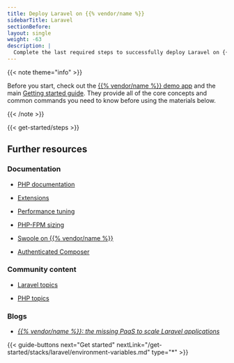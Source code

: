 ```yaml
---
title: Deploy Laravel on {{% vendor/name %}}
sidebarTitle: Laravel
sectionBefore: 
layout: single
weight: -63
description: |
  Complete the last required steps to successfully deploy Laravel on {{% vendor/name %}}.
---
```


{{< note theme="info" >}}

Before you start, check out the [{{% vendor/name %}} demo app](https://console.upsun.com/projects/create-project) and the main [Getting started guide](/get-started/here/_index.md). 
They provide all of the core concepts and common commands you need to know before using the materials below.

{{< /note >}}

{{< get-started/steps >}}

## Further resources

### Documentation

- [PHP documentation](/languages/php/)

- [Extensions](/languages/php/extensions)

- [Performance tuning](/languages/php/tuning)

- [PHP-FPM sizing](/languages/php/fpm)

- [Swoole on {{% vendor/name %}}](/languages/php/swoole)

- [Authenticated Composer](/languages/php/composer-auth)

### Community content

- [Laravel topics](https://support.platform.sh/hc/en-us/search?utf8=%E2%9C%93&query=laravel)

- [PHP topics](https://support.platform.sh/hc/en-us/search?utf8=%E2%9C%93&query=php)

### Blogs

- [_{{% vendor/name %}}: the missing PaaS to scale Laravel applications_](https://upsun.com/blog/paas-to-scale-laravel-apps/)

<!-- ## Video -->

{{< guide-buttons next="Get started" nextLink="/get-started/stacks/laravel/environment-variables.md" type="*" >}}